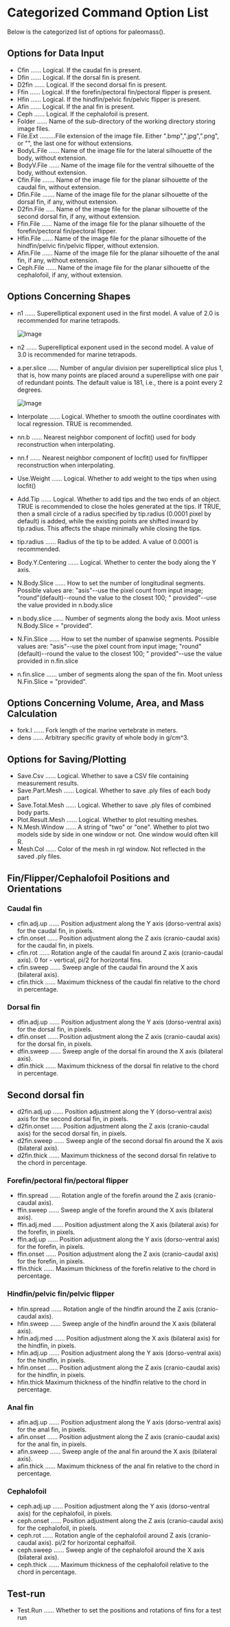 # Categorized Command Option List
Below is the categorized list of options for paleomass().
## Options for Data Input

- Cfin ...... Logical. If the caudal fin is present.
- Dfin ...... Logical. If the dorsal fin is present.
- D2fin ...... Logical. If the second dorsal fin is present.
- Ffin ...... Logical. If the forefin/pectoral fin/pectoral flipper is present.
- Hfin ...... Logical. If the hindfin/pelvic fin/pelvic flipper is present.
- Afin ...... Logical. If the anal fin is present.
- Ceph ...... Logical. If the cephalofoil is present.
- Folder ...... Name of the sub-directory of the working directory storing image files.
- File.Ext .........File extension of the image file. Either ".bmp",".jpg",".png", or "", the last one for without extensions.
- BodyL.File ...... Name of the image file for the lateral silhouette of the body, without extension.
- BodyV.File ...... Name of the image file for the ventral silhouette of the body, without extension.
- Cfin.File ....... Name of the image file for the planar silhouette of the caudal fin, without extension.
- Dfin.File ....... Name of the image file for the planar silhouette of the dorsal fin, if any, without extension.
- D2fin.File ..... Name of the image file for the planar silhouette of the second dorsal fin, if any, without extension.
- Ffin.File ...... Name of the image file for the planar silhouette of the forefin/pectoral fin/pectoral flipper.
- Hfin.File ...... Name of the image file for the planar silhouette of the hindfin/pelvic fin/pelvic flipper, without extension.
- Afin.File ...... Name of the image file for the planar silhouette of the anal fin, if any, without extension.
- Ceph.File ...... Name of the image file for the planar silhouette of the cephalofoil, if any, without extension.



## Options Concerning Shapes
- n1 ...... Superelliptical exponent used in the first model. A value of 2.0 is recommended for marine tetrapods.

	![Image](./img/superellipses.jpg "Test run result")
- n2 ...... Superelliptical exponent used in the second model. A value of 3.0 is recommended for marine tetrapods.
- a.per.slice ...... Number of angular division per superelliptical slice plus 1, that is, how many points are placed around a superellipse with one pair of redundant points. The default value is 181, i.e., there is a point every 2 degrees.

	![Image](./img/aperslice.jpg "Test run result")
- Interpolate ...... Logical. Whether to smooth the outline coordinates with local regression. TRUE is recommended.
- nn.b ...... Nearest neighbor component of locfit() used for body reconstruction when interpolating.
- nn.f ...... Nearest neighbor component of locfit() used for fin/flipper reconstruction when interpolating.
- Use.Weight ...... Logical. Whether to add weight to the tips when using locfit()
- Add.Tip ...... Logical. Whether to add tips and the two ends of an object. TRUE is recommended to close the holes generated at the tips. If TRUE, then a small circle of a radius specified by tip.radius (0.0001 pixel by default) is added, while the existing points are shifted inward by tip.radius. This affects the shape minimally while closing the tips.
- tip.radius ...... Radius of the tip to be added. A value of 0.0001 is recommended.
- Body.Y.Centering ...... Logical. Whether to center the body along the Y axis.
- N.Body.Slice ...... How to set the number of longitudinal segments. Possible values are: "asis"--use the pixel count from input image; "round"(default)--round the value to the closest 100; " provided"--use the value provided in n.body.slice
- n.body.slice ...... Number of segments along the body axis. Moot unless N.Body.Slice = "provided".
- N.Fin.Slice ...... How to set the number of spanwise segments. Possible values are: "asis"--use the pixel count from input image; "round"(default)--round the value to the closest 100; " provided"--use the value provided in n.fin.slice
- n.fin.slice ...... umber of segments along the span of the fin. Moot unless N.Fin.Slice = "provided".

## Options Concerning Volume, Area, and Mass Calculation
- fork.l ...... Fork length of the marine vertebrate in meters.
- dens ...... Arbitrary specific gravity of whole body in g/cm^3.

## Options for Saving/Plotting
- Save.Csv ...... Logical. Whether to save a CSV file containing measurement results.
- Save.Part.Mesh ...... Logical. Whether to save .ply files of each body part
- Save.Total.Mesh ...... Logical. Whether to save .ply files of combined body parts.
- Plot.Result.Mesh ...... Logical. Whether to plot resulting meshes.
- N.Mesh.Window ...... A string of "two" or "one". Whether to plot two models side by side in one window or not. One window would often kill R.
- Mesh.Col ...... Color of the mesh in rgl window. Not reflected in the saved .ply files.

## Fin/Flipper/Cephalofoil Positions and Orientations

### Caudal fin
- cfin.adj.up ...... Position adjustment along the Y axis (dorso-ventral axis) for the caudal fin, in pixels.
- cfin.onset ...... Position adjustment along the Z axis (cranio-caudal axis) for the caudal fin, in pixels.
- cfin.rot ...... Rotation angle of the caudal fin around Z axis (cranio-caudal axis). 0 for - vertical, pi/2 for horizontal fins.
- cfin.sweep ...... Sweep angle of the caudal fin around the X axis (bilateral axis).
- cfin.thick ...... Maximum thickness of the caudal fin relative to the chord in percentage.

### Dorsal fin
- dfin.adj.up ...... Position adjustment along the Y axis (dorso-ventral axis) for the dorsal fin, in pixels.
- dfin.onset ...... Position adjustment along the Z axis (cranio-caudal axis) for the dorsal fin, in pixels.
- dfin.sweep ...... Sweep angle of the dorsal fin around the X axis (bilateral axis).
- dfin.thick ...... Maximum thickness of the dorsal fin relative to the chord in percentage.

## Second dorsal fin
- d2fin.adj.up ...... Position adjustment along the Y (dorso-ventral axis) axis for the second dorsal fin, in pixels.
- d2fin.onset ...... Position adjustment along the Z axis (cranio-caudal axis) for the secod dorsal fin, in pixels.
- d2fin.sweep ...... Sweep angle of the second dorsal fin around the X axis (bilateral axis).
- d2fin.thick ...... Maximum thickness of the second dorsal fin relative to the chord in percentage.

### Forefin/pectoral fin/pectoral flipper
- ffin.spread ...... Rotation angle of the forefin around the Z axis (cranio-caudal axis).
- ffin.sweep ...... Sweep angle of the forefin around the X axis (bilateral axis).
- ffin.adj.med ...... Position adjustment along the X axis (bilateral axis) for the forefin, in pixels.
- ffin.adj.up ...... Position adjustment along the Y axis (dorso-ventral axis) for the forefin, in pixels.
- ffin.onset ...... Position adjustment along the Z axis (cranio-caudal axis) for the forefin, in pixels.
- ffin.thick ...... Maximum thickness of the forefin relative to the chord in percentage.

### Hindfin/pelvic fin/pelvic flipper
- hfin.spread ...... Rotation angle of the hindfin around the Z axis (cranio-caudal axis).
- hfin.sweep ...... Sweep angle of the hindfin around the X axis (bilateral axis).
- hfin.adj.med ...... Position adjustment along the X axis (bilateral axis) for the hindfin, in pixels.
- hfin.adj.up ...... Position adjustment along the Y axis (dorso-ventral axis) for the hindfin, in pixels.
- hfin.onset ...... Position adjustment along the Z axis (cranio-caudal axis) for the hindfin, in pixels.
- hfin.thick Maximum thickness of the hindfin relative to the chord in percentage.

### Anal fin
- afin.adj.up ...... Position adjustment along the Y axis (dorso-ventral axis) for the anal fin, in pixels.
- afin.onset ...... Position adjustment along the Z axis (cranio-caudal axis) for the anal fin, in pixels.
- afin.sweep ...... Sweep angle of the anal fin around the X axis (bilateral axis).
- afin.thick ...... Maximum thickness of the anal fin relative to the chord in percentage.

### Cephalofoil
- ceph.adj.up ...... Position adjustment along the Y axis (dorso-ventral axis) for the cephalofoil, in pixels.
- ceph.onset ...... Position adjustment along the Z axis (cranio-caudal axis) for the cephalofoil, in pixels.
- ceph.rot ...... Rotation angle of the cephalofoil around Z axis (cranio-caudal axis). pi/2 for horizontal cephalfoil.
- ceph.sweep ...... Sweep angle of the cephalofoil around the X axis (bilateral axis).
- ceph.thick ...... Maximum thickness of the cephalofoil relative to the chord in percentage.

## Test-run 
- Test.Run ...... Whether to set the positions and rotations of fins for a test run

